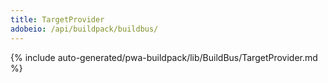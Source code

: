 ```yaml
---
title: TargetProvider
adobeio: /api/buildpack/buildbus/
---
```


<!--
The reference doc content is generated automatically from the source code.
To update this section, update the doc blocks in the source code
-->

{% include auto-generated/pwa-buildpack/lib/BuildBus/TargetProvider.md %}
